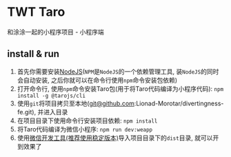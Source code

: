 # TWT Taro

和涂涂一起的小程序项目 - 小程序端

## install & run

1. 首先你需要安装[NodeJS](http://nodejs.cn)(`NPM`是`NodeJS`的一个依赖管理工具, 装`NodeJS`的同时会自动安装, 之后你就可以在命令行使用`npm`命令安装包依赖)
2. 打开命令行, 使用`npm`命令安装Taro包(用于将Taro代码编译为小程序代码): `npm install -g @tarojs/cli`
3. 使用`git`将项目拷贝至本地(git@github.com:Lionad-Morotar/divertingness-fe.git), 并进入目录
4. 在项目目录下使用命令行安装项目依赖: `npm install`
5. 将Taro代码编译为微信小程序: `npm run dev:weapp`
6. 使用[微信开发工具(推荐使用稳定版本)](https://developers.weixin.qq.com/miniprogram/dev/devtools/download.html)导入项目目录下的`dist`目录, 就可以开到效果了
